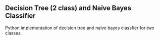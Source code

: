 ## Decision Tree (2 class) and Naive Bayes Classifier
Python implementation of decision tree and naive bayes classfier for two classes.
